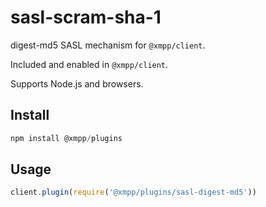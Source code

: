 # sasl-scram-sha-1

digest-md5 SASL mechanism for `@xmpp/client`.

Included and enabled in `@xmpp/client`.

Supports Node.js and browsers.

## Install

```js
npm install @xmpp/plugins
```

## Usage

```js
client.plugin(require('@xmpp/plugins/sasl-digest-md5'))
```
